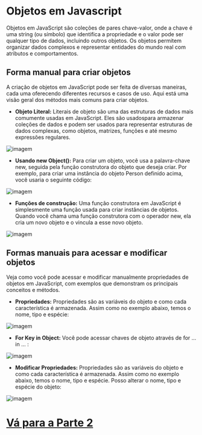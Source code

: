 # Objetos em Javascript 
Objetos em JavaScript são coleções de pares chave-valor, onde a chave é uma string (ou símbolo) que identifica a propriedade e o valor pode ser qualquer tipo de dados, incluindo outros objetos. Os objetos permitem organizar dados complexos e representar entidades do mundo real com atributos e comportamentos.

## Forma manual para criar objetos
A criação de objetos em JavaScript pode ser feita de diversas maneiras, cada uma oferecendo diferentes recursos e casos de uso. Aqui está uma visão geral dos métodos mais comuns para criar objetos.

- **Objeto Literal:** Literais de objeto são uma das estruturas de dados mais comumente usadas em JavaScript. Eles são usados ​​para armazenar coleções de dados e podem ser usados ​​para representar estruturas de dados complexas, como objetos, matrizes, funções e até mesmo expressões regulares. 

![imagem](https://github.com/user-attachments/assets/27c2ce3e-603f-42e6-8e03-b29ca9ebf3f5)

- **Usando new Object():** Para criar um objeto, você usa a palavra-chave new, seguida pela função construtora do objeto que deseja criar. Por exemplo, para criar uma instância do objeto Person definido acima, você usaria o seguinte código:

![imagem](https://github.com/user-attachments/assets/2ca632b3-88db-4a7a-8a4f-90b5cb20c12e)

- **Funções de construção:** Uma função construtora em JavaScript é simplesmente uma função usada para criar instâncias de objetos. Quando você chama uma função construtora com o operador new, ela cria um novo objeto e o vincula a esse novo objeto. 

![imagem](https://github.com/user-attachments/assets/fca70436-91aa-48bf-8c55-417e5dac6d23)

## Formas manuais para acessar e modificar objetos
Veja como você pode acessar e modificar manualmente propriedades de objetos em JavaScript, com exemplos que demonstram os principais conceitos e métodos.

- **Propriedades:** Propriedades são as variáveis ​​do objeto e como cada característica é armazenada. Assim como no exemplo abaixo, temos o nome, tipo e espécie:

![imagem](https://github.com/user-attachments/assets/58759399-f8ed-4719-aed9-05a2be3ca17b)

- **For Key in Object:** Você pode acessar chaves de objeto através de for ... in ... :

![imagem](https://github.com/user-attachments/assets/02f4bbb1-1eeb-44f3-b7bf-49b6944df290)

- **Modificar Propriedades:** Propriedades são as variáveis ​​do objeto e como cada característica é armazenada. Assim como no exemplo abaixo, temos o nome, tipo e espécie. Posso alterar o nome, tipo e espécie do objeto:

![imagem](https://github.com/user-attachments/assets/f3bdf589-ce73-4494-8904-2d82cb229e56)

# [Vá para a Parte 2](https://github.com/Karlos-Eduardo-Mrqs/Construction-Html-Css-Javascript/blob/Test/Intera%C3%A7%C3%A3o-Javascript/Modulo%205%20-%20Manipula%C3%A7%C3%A3o%20de%20Dados/Objetos-N%C3%BAmero_14/M%C3%A9todos.md)
